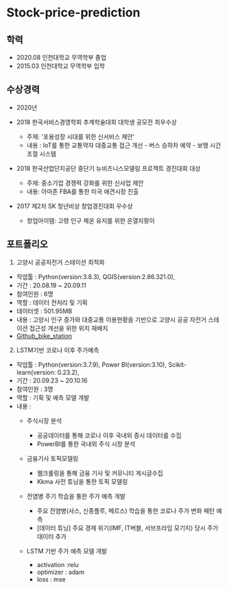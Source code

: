 # Stock-price-prediction

## 학력
- 2020.08 인천대학교 무역학부 졸업
- 2015.03 인천대학교 무역학부 입학

## 수상경력
- 2020년 
- 2018 한국서비스경영학회 추계학술대회 대학생 공모전 최우수상
  - 주제: '포용성장 시대를 위한 신서비스 제안'
  - 내용 : IoT를 통한 교통약자 대중교통 접근 개선
        - 버스 승하차 예약 
        - 보행 시간 조절 시스템
        
- 2018 한국산업단지공단 중단기 뉴비즈니스모델링 프로젝트 경진대회 대상
  - 주제: 중소기업 경쟁력 강화를 위한 신사업 제안
  - 내용: 아마존 FBA를 통한 미국 애견시장 진출
  
- 2017 제2차 SK 청년비상 창업경진대회 우수상
  - 창업아이템: 고령 인구 체온 유지를 위한 온열지팡이
  
## 포트폴리오
1. 고양시 공공자전거 스테이션 최적화
- 작업툴 : Python(version:3.8.3), QGIS(version:2.86.321.0), 
- 기간 : 20.08.19 ~ 20.09.11
- 참여인원 : 6명
- 역할 : 데이터 전처리 및 기획
- 데이터셋 : 501.95MB
- 내용 : 고양시 인구 증가와 대중교통 이용현황을 기반으로 고양시 공공 자전거 스테이션 접근성 개선을 위한 위치 재배치
- [Github_bike_station](https://github.com/KIM-CHAEYOUNG/PROJECT_bike_station)

2. LSTM기반 코로나 이후 주가예측
- 작업툴 : Python(version:3.7.9), Power BI(version:3.10), Scikit-learn(version: 0.23.2), 
- 기간 : 20.09.23 ~ 20.10.16
- 참여인원 : 3명
- 역할 : 기획 및 예측 모델 개발
- 내용 : 
  - 주식시장 분석
    - 공공데이터를 통해 코로나 이후 국내외 증시 데이터를 수집
    - PowerBI를 통한 국내외 주식 시장 분석
  - 금융기사 토픽모델링
    - 웹크롤링을 통해 금융 기사 및 커뮤니티 게시글수집
    - Kkma 사전 튜닝을 통한 토픽 모델링
  - 전염병 주기 학습을 퉁한 주가 예측 개발
    - 주요 전염병(사스, 신종플루, 메르스) 학습을 통한 코로나 주가 변화 패턴 예측
    - [데이터 튜닝] 주요 경제 위기(IMF, IT버블, 서브프라임 모기지) 당시 주가 데이터 추가 

  - LSTM 기반 주가 예측 모델 개발
    - activation :relu
    - optimizer : adam
    - loss : mse
